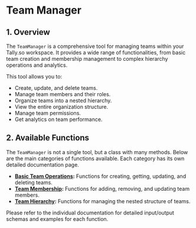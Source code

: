 # Team Manager

## 1. Overview

The `TeamManager` is a comprehensive tool for managing teams within your Tally.so workspace. It provides a wide range of functionalities, from basic team creation and membership management to complex hierarchy operations and analytics.

This tool allows you to:
- Create, update, and delete teams.
- Manage team members and their roles.
- Organize teams into a nested hierarchy.
- View the entire organization structure.
- Manage team permissions.
- Get analytics on team performance.

## 2. Available Functions

The `TeamManager` is not a single tool, but a class with many methods. Below are the main categories of functions available. Each category has its own detailed documentation page.

- **[Basic Team Operations](./team-operations.md):** Functions for creating, getting, updating, and deleting teams.
- **[Team Membership](./team-membership.md):** Functions for adding, removing, and updating team members.
- **[Team Hierarchy](./team-hierarchy.md):** Functions for managing the nested structure of teams.

Please refer to the individual documentation for detailed input/output schemas and examples for each function. 